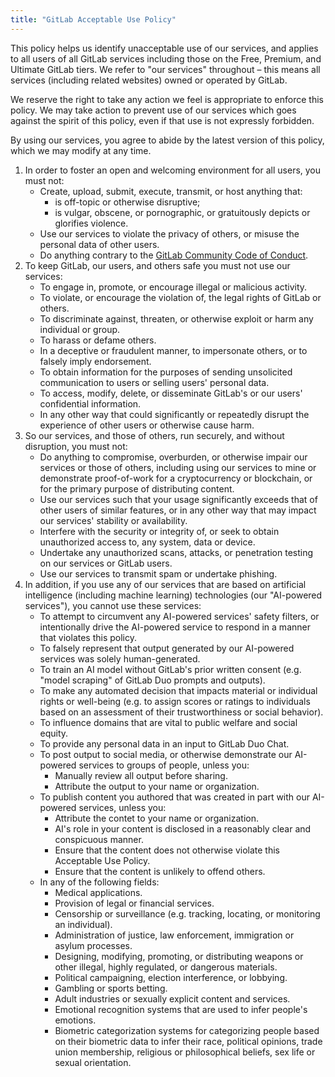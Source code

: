 ```yaml
---
title: "GitLab Acceptable Use Policy"
---
```


This policy helps us identify unacceptable use of our services, and applies to all users of all GitLab services including those on the Free, Premium, and Ultimate GitLab tiers. We refer to "our services" throughout – this means all services (including related websites) owned or operated by GitLab.

We reserve the right to take any action we feel is appropriate to enforce this policy. We may take action to prevent use of our services which goes against the spirit of this policy, even if that use is not expressly forbidden.

By using our services, you agree to abide by the latest version of this policy, which we may modify at any time.

1. In order to foster an open and welcoming environment for all users, you must not:
    - Create, upload, submit, execute, transmit, or host anything that:
      - is off-topic or otherwise disruptive;
      - is vulgar, obscene, or pornographic, or gratuitously depicts or glorifies violence.
    - Use our services to violate the privacy of others, or misuse the personal data of other users.
    - Do anything contrary to the [GitLab Community Code of Conduct](https://about.gitlab.com/community/contribute/code-of-conduct/).
1. To keep GitLab, our users, and others safe you must not use our services:
    - To engage in, promote, or encourage illegal or malicious activity.
    - To violate, or encourage the violation of, the legal rights of GitLab or others.
    - To discriminate against, threaten, or otherwise exploit or harm any individual or group.
    - To harass or defame others.
    - In a deceptive or fraudulent manner, to impersonate others, or to falsely imply endorsement.
    - To obtain information for the purposes of sending unsolicited communication to users or selling users' personal data.
    - To access, modify, delete, or disseminate GitLab's or our users' confidential information.
    - In any other way that could significantly or repeatedly disrupt the experience of other users or otherwise cause harm.
1. So our services, and those of others, run securely, and without disruption, you must not:
    - Do anything to compromise, overburden, or otherwise impair our services or those of others, including using our services to mine or demonstrate proof-of-work for a cryptocurrency or blockchain, or for the primary purpose of distributing content.
    - Use our services such that your usage significantly exceeds that of other users of similar features, or in any other way that may impact our services' stability or availability.
    - Interfere with the security or integrity of, or seek to obtain unauthorized access to, any system, data or device.
    - Undertake any unauthorized scans, attacks, or penetration testing on our services or GitLab users.
    - Use our services to transmit spam or undertake phishing.
1. In addition, if you use any of our services that are based on artificial intelligence (including machine learning) technologies (our "AI-powered services"), you cannot use these services:
    - To attempt to circumvent any AI-powered services' safety filters, or intentionally drive the AI-powered service to respond in a manner that violates this policy.
    - To falsely represent that output generated by our AI-powered services was solely human-generated.
    - To train an AI model without GitLab's prior written consent (e.g. "model scraping" of GitLab Duo prompts and outputs).
    - To make any automated decision that impacts material or individual rights or well-being (e.g. to assign scores or ratings to individuals based on an assessment of their trustworthiness or social behavior).
    - To influence domains that are vital to public welfare and social equity.
    - To provide any personal data in an input to GitLab Duo Chat.
    - To post output to social media, or otherwise demonstrate our AI-powered services to groups of people, unless you:
      - Manually review all output before sharing.
      - Attribute the output to your name or organization.
    - To publish content you authored that was created in part with our AI-powered services, unless you:
      - Attribute the contet to your name or organization.
      - AI's role in your content is disclosed in a reasonably clear and conspicuous manner.
      - Ensure that the content does not otherwise violate this Acceptable Use Policy.
      - Ensure that the content is unlikely to offend others.
    - In any of the following fields:
      - Medical applications.
      - Provision of legal or financial services.
      - Censorship or surveillance (e.g. tracking, locating, or monitoring an individual).
      - Administration of justice, law enforcement, immigration or asylum processes.
      - Designing, modifying, promoting, or distributing weapons or other illegal, highly regulated, or dangerous materials.
      - Political campaigning, election interference, or lobbying.
      - Gambling or sports betting.
      - Adult industries or sexually explicit content and services.
      - Emotional recognition systems that are used to infer people's emotions.
      - Biometric categorization systems for categorizing people based on their biometric data to infer their race, political opinions, trade union membership, religious or philosophical beliefs, sex life or sexual orientation.
